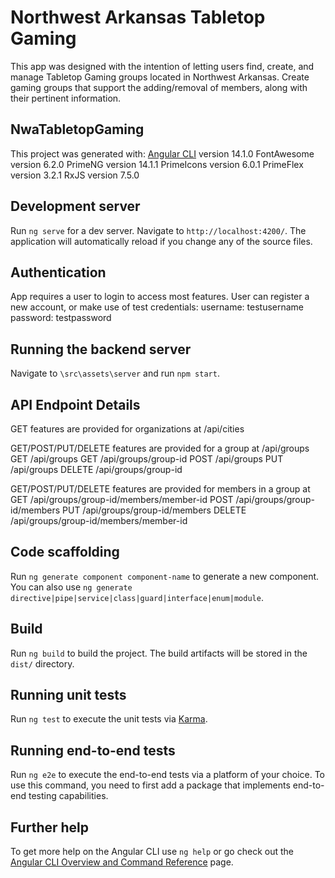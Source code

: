 # Northwest Arkansas Tabletop Gaming

This app was designed with the intention of letting users find, create, and manage Tabletop Gaming groups located in Northwest Arkansas.
Create gaming groups that support the adding/removal of members, along with their pertinent information.

## NwaTabletopGaming

This project was generated with:
[Angular CLI](https://github.com/angular/angular-cli) version 14.1.0
FontAwesome version 6.2.0
PrimeNG version 14.1.1
PrimeIcons version 6.0.1
PrimeFlex version 3.2.1
RxJS version 7.5.0

## Development server

Run `ng serve` for a dev server. Navigate to `http://localhost:4200/`. The application will automatically reload if you change any of the source files.

## Authentication

App requires a user to login to access most features.  User can register a new account, or make use of test credentials:
username: testusername
password: testpassword

## Running the backend server

Navigate to `\src\assets\server` and run `npm start`.

## API Endpoint Details

GET features are provided for organizations at /api/cities

GET/POST/PUT/DELETE features are provided for a group at /api/groups
GET /api/groups
GET /api/groups/group-id
POST /api/groups
PUT /api/groups
DELETE /api/groups/group-id

GET/POST/PUT/DELETE features are provided for members in a group at 
GET /api/groups/group-id/members/member-id
POST /api/groups/group-id/members
PUT /api/groups/group-id/members
DELETE /api/groups/group-id/members/member-id

## Code scaffolding

Run `ng generate component component-name` to generate a new component. You can also use `ng generate directive|pipe|service|class|guard|interface|enum|module`.

## Build

Run `ng build` to build the project. The build artifacts will be stored in the `dist/` directory.

## Running unit tests

Run `ng test` to execute the unit tests via [Karma](https://karma-runner.github.io).

## Running end-to-end tests

Run `ng e2e` to execute the end-to-end tests via a platform of your choice. To use this command, you need to first add a package that implements end-to-end testing capabilities.

## Further help

To get more help on the Angular CLI use `ng help` or go check out the [Angular CLI Overview and Command Reference](https://angular.io/cli) page.

